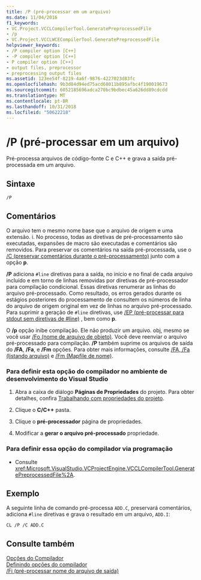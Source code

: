```yaml
---
title: /P (pré-processar em um arquivo)
ms.date: 11/04/2016
f1_keywords:
- VC.Project.VCCLCompilerTool.GeneratePreprocessedFile
- /p
- VC.Project.VCCLWCECompilerTool.GeneratePreprocessedFile
helpviewer_keywords:
- /P compiler option [C++]
- -P compiler option [C++]
- P compiler option [C++]
- output files, preprocessor
- preprocessing output files
ms.assetid: 123ee54f-8219-4a6f-9876-4227023d83fc
ms.openlocfilehash: 9b3d84d94ed75acd68011b895afbc4f190019673
ms.sourcegitcommit: 6052185696adca270bc9bdbec45a626dd89cdcdd
ms.translationtype: MT
ms.contentlocale: pt-BR
ms.lasthandoff: 10/31/2018
ms.locfileid: "50622218"
---
```

# <a name="p-preprocess-to-a-file"></a>/P (pré-processar em um arquivo)

Pré-processa arquivos de código-fonte C e C++ e grava a saída pré-processada em um arquivo.

## <a name="syntax"></a>Sintaxe

```
/P
```

## <a name="remarks"></a>Comentários

O arquivo tem o mesmo nome base que o arquivo de origem e uma extensão. i. No processo, todas as diretivas de pré-processamento são executadas, expansões de macro são executadas e comentários são removidos. Para preservar os comentários na saída pré-processada, use o [/C (preservar comentários durante o pré-processamento)](../../build/reference/c-preserve-comments-during-preprocessing.md) junto com a opção **p**.

**/P** adiciona `#line` diretivas para a saída, no início e no final de cada arquivo incluído e em torno de linhas removidas por diretivas de pré-processador para compilação condicional. Essas diretivas renumerar as linhas do arquivo pré-processado. Como resultado, os erros gerados durante os estágios posteriores do processamento de consultem os números de linha do arquivo de origem original em vez de linhas no arquivo pré-processado. Para suprimir a geração de `#line` diretivas, use [/EP (pré-processar para stdout sem diretivas de #line)](../../build/reference/ep-preprocess-to-stdout-without-hash-line-directives.md) , bem como **p**.

O **/p** opção inibe compilação. Ele não produzir um arquivo. obj, mesmo se você usar [/Fo (nome de arquivo de objeto)](../../build/reference/fo-object-file-name.md). Você deve reenviar o arquivo pré-processado para compilação. **/P** também suprime os arquivos de saída do **/FA**, **/Fa**, e **/Fm** opções. Para obter mais informações, consulte [/FA, /Fa (listando arquivo)](../../build/reference/fa-fa-listing-file.md) e [/Fm (Mapfile de nome)](../../build/reference/fm-name-mapfile.md).

### <a name="to-set-this-compiler-option-in-the-visual-studio-development-environment"></a>Para definir esta opção do compilador no ambiente de desenvolvimento do Visual Studio

1. Abra a caixa de diálogo **Páginas de Propriedades** do projeto. Para obter detalhes, confira [Trabalhando com propriedades do projeto](../../ide/working-with-project-properties.md).

1. Clique o **C/C++** pasta.

1. Clique o **pré-processador** página de propriedades.

1. Modificar a **gerar o arquivo pré-processado** propriedade.

### <a name="to-set-this-compiler-option-programmatically"></a>Para definir essa opção do compilador via programação

- Consulte <xref:Microsoft.VisualStudio.VCProjectEngine.VCCLCompilerTool.GeneratePreprocessedFile%2A>.

## <a name="example"></a>Exemplo

A seguinte linha de comando pré-processa `ADD.C`, preservará comentários, adiciona `#line` diretivas e grava o resultado em um arquivo, `ADD.I`:

```
CL /P /C ADD.C
```

## <a name="see-also"></a>Consulte também

[Opções do Compilador](../../build/reference/compiler-options.md)<br/>
[Definindo opções do compilador](../../build/reference/setting-compiler-options.md)<br/>
[/Fi (pré-processar nome do arquivo de saída)](../../build/reference/fi-preprocess-output-file-name.md)